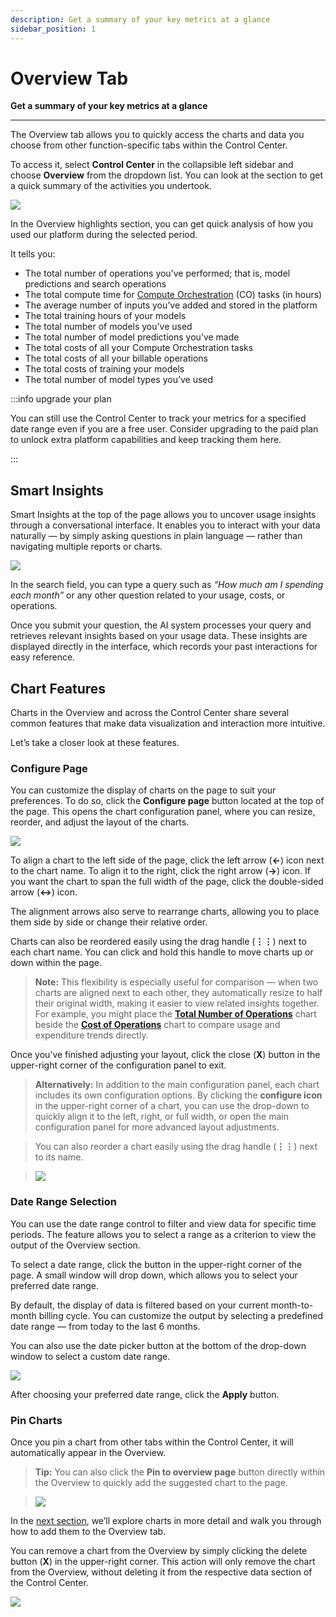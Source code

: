 ```yaml
---
description: Get a summary of your key metrics at a glance
sidebar_position: 1
---
```


# Overview Tab

**Get a summary of your key metrics at a glance**
<hr />

The Overview tab allows you to quickly access the charts and data you choose from other function-specific tabs within the Control Center. 

To access it, select **Control Center** in the collapsible left sidebar and choose **Overview** from the dropdown list. You can look at the section to get a quick summary of the activities you undertook. 

![](/img/community/control-center/control_center_3-1.png)

In the Overview highlights section, you can get quick analysis of how you used our platform during the selected period.

It tells you:

- The total number of operations you’ve performed; that is, model predictions and search operations
- The total compute time for [Compute Orchestration](https://docs.clarifai.com/compute/overview) (CO) tasks (in hours)
- The average number of inputs you’ve added and stored in the platform
- The total training hours of your models
- The total number of models you’ve used
- The total number of model predictions you’ve made
- The total costs of all your Compute Orchestration tasks
- The total costs of all your billable operations
- The total costs of training your models
- The total number of model types you’ve used

:::info upgrade your plan

You can still use the Control Center to track your metrics for a specified date range even if you are a free user. Consider upgrading to the paid plan to unlock extra platform capabilities and keep tracking them here. 

:::

## Smart Insights

Smart Insights at the top of the page allows you to uncover usage insights through a conversational interface. It enables you to interact with your data naturally — by simply asking questions in plain language — rather than navigating multiple reports or charts.

![](/img/community/control-center/control_center_4-4.png)

In the search field, you can type a query such as _“How much am I spending each month”_ or any other question related to your usage, costs, or operations.

Once you submit your question, the AI system processes your query and retrieves relevant insights based on your usage data. These insights are displayed directly in the interface, which records your past interactions for easy reference.

## Chart Features

Charts in the Overview and across the Control Center share several common features that make data visualization and interaction more intuitive.

Let’s take a closer look at these features.

### Configure Page

You can customize the display of charts on the page to suit your preferences. To do so, click the **Configure page** button located at the top of the page. This opens the chart configuration panel, where you can resize, reorder, and adjust the layout of the charts. 

![](/img/community/control-center/control_center_4-2.png)

To align a chart to the left side of the page, click the left arrow (**←**) icon next to the chart name. To align it to the right, click the right arrow (**→**) icon. If you want the chart to span the full width of the page, click the double-sided arrow (**↔**) icon. 

The alignment arrows also serve to rearrange charts, allowing you to place them side by side or change their relative order. 

Charts can also be reordered easily using the drag handle (**⋮⋮**) next to each chart name. You can click and hold this handle to move charts up or down within the page. 

> **Note:** This flexibility is especially useful for comparison — when two charts are aligned next to each other, they automatically resize to half their original width, making it easier to view related insights together. For example, you might place the [**Total Number of Operations**](usage.md#total-number-of-operations) chart beside the [**Cost of Operations**](costs.md#cost-of-operations) chart to compare usage and expenditure trends directly.

Once you’ve finished adjusting your layout, click the close (**X**) button in the upper-right corner of the configuration panel to exit.

> **Alternatively:** In addition to the main configuration panel, each chart includes its own configuration options. By clicking the **configure icon** in the upper-right corner of a chart, you can use the drop-down to quickly align it to the left, right, or full width, or open the main configuration panel for more advanced layout adjustments.

> You can also reorder a chart easily using the drag handle (**⋮⋮**) next to its name.

> ![](/img/community/control-center/control_center_4-3.png)

### Date Range Selection

You can use the date range control to filter and view data for specific time periods. The feature allows you to select a range as a criterion to view the output of the Overview section.

To select a date range, click the button in the upper-right corner of the page. A small window will drop down, which allows you to select your preferred date range.

By default, the display of data is filtered based on your current month-to-month billing cycle. You can customize the output by selecting a predefined date range — from today to the last 6 months.

You can also use the date picker button at the bottom of the drop-down window to select a custom date range. 

![](/img/community/control-center/control_center_3.png)

After choosing your preferred date range, click the **Apply** button.


### Pin Charts

Once you pin a chart from other tabs within the Control Center, it will automatically appear in the Overview. 

> **Tip:** You can also click the **Pin to overview page** button directly within the Overview to quickly add the suggested chart to the page.

> ![](/img/community/control-center/control_center_4.png)

In the [next section](./usage/#common-chart-features), we’ll explore charts in more detail and walk you through how to add them to the Overview tab.

You can remove a chart from the Overview by simply clicking the delete button (**X**) in the upper-right corner. This action will only remove the chart from the Overview, without deleting it from the respective data section of the Control Center.

![](/img/community/control-center/control_center_5.png)